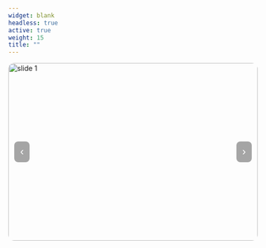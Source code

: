 ```yaml
---
widget: blank
headless: true
active: true
weight: 15
title: ""
---
```


<style>
  .dda-slider{position:relative;max-width:1200px;margin:0 auto;border-radius:12px;overflow:hidden}
  .dda-slider .slides{position:relative;height:360px}
  .dda-slider img{position:absolute;inset:0;width:100%;height:100%;object-fit:cover;opacity:0;transition:opacity .6s ease}
  .dda-slider img.active{opacity:1}
  .dda-slider .ctrl{position:absolute;top:50%;transform:translateY(-50%);background:rgba(0,0,0,.35);border:none;color:#fff;font-size:22px;padding:8px 12px;cursor:pointer;border-radius:8px}
  .dda-slider .prev{left:12px}
  .dda-slider .next{right:12px}
  .dda-slider .dots{position:absolute;left:0;right:0;bottom:10px;display:flex;gap:6px;justify-content:center}
  .dda-slider .dot{width:8px;height:8px;border-radius:50%;background:rgba(255,255,255,.5);cursor:pointer}
  .dda-slider .dot.active{background:#fff}
</style>

<div class="dda-slider" id="ddaSlider">
  <div class="slides">
    <img src="/uploads/slider1.jpg" alt="slide 1" class="active">
    <img src="/uploads/slider2.jpg" alt="slide 2">
    <img src="/uploads/slider3.jpg" alt="slide 3">
  </div>
  <button class="ctrl prev" aria-label="Previous">‹</button>
  <button class="ctrl next" aria-label="Next">›</button>
  <div class="dots"></div>
</div>

<script>
(function(){
  const root = document.getElementById('ddaSlider');
  if(!root) return;
  const imgs = Array.from(root.querySelectorAll('img'));
  const dotsWrap = root.querySelector('.dots');
  let i = 0, timer = null;
  const INTERVAL = 2000; //이미지 슬라이더 넘어가는 시간

  imgs.forEach((_, idx)=>{
    const d = document.createElement('span');
    d.className = 'dot' + (idx===0 ? ' active' : '');
    d.addEventListener('click', ()=>go(idx, true));
    dotsWrap.appendChild(d);
  });
  const dots = Array.from(dotsWrap.querySelectorAll('.dot'));

  function show(idx){
    imgs.forEach((im,k)=>im.classList.toggle('active', k===idx));
    dots.forEach((d,k)=>d.classList.toggle('active', k===idx));
  }
  function go(idx, manual=false){
    i = (idx + imgs.length) % imgs.length;
    show(i);
    if (manual) restart();
  }
  function next(){ go(i+1); }
  function prev(){ go(i-1); }

  root.querySelector('.next').addEventListener('click', ()=>go(i+1, true));
  root.querySelector('.prev').addEventListener('click', ()=>go(i-1, true));

  function start(){ stop(); timer = setInterval(next, INTERVAL); }
  function stop(){ if (timer) { clearInterval(timer); timer = null; } }
  function restart(){ start(); }

  root.addEventListener('mouseenter', stop);
  root.addEventListener('mouseleave', start);

  show(0);
  start();
})();
</script>
